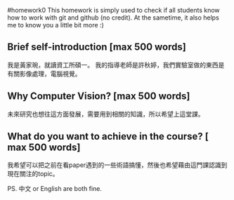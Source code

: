 #homework0
This homework is simply used to check if all students know how to work with git and github (no credit).
At the sametime, it also helps me to know you a little bit more :)

## Brief self-introduction [max 500 words]
我是黃家琬，就讀資工所碩一。
我的指導老師是許秋婷，我們實驗室做的東西是有關影像處理，電腦視覺。

## Why Computer Vision? [max 500 words]
未來研究也想往這方面發展，需要用到相關的知識，所以希望上這堂課。

## What do you want to achieve in the course? [ max 500 words]
我希望可以把之前在看paper遇到的一些術語搞懂，然後也希望藉由這門課認識到現在關注的topic。

PS. 中文 or English are both fine.
